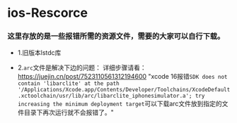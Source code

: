 # ios-Rescorce
### 这里存放的是一些报错所需的资源文件，需要的大家可以自行下载。

- 1.旧版本lstdc库

- 2.`arc`文件是解决下边的问题：
    详细步骤请看：https://juejin.cn/post/7523110561312194600
   "xcode 16报错`SDK does not contain 'libarclite' at the path '/Applications/Xcode.app/Contents/Developer/Toolchains/XcodeDefault.xctoolchain/usr/lib/arc/libarclite_iphonesimulator.a'; try increasing the minimum deployment target`可以下载arc文件放到指定的文件目录下再次运行就不会报错了。"


